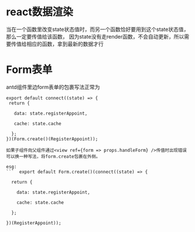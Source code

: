 # react数据渲染
当在一个函数里改变state状态值时，而另一个函数恰好要用到这个state状态值，那么一定要传值给该函数，
因为state没有走render函数，不会自动更新，所以需要传值给相应的函数，拿到最新的数据才行

# Form表单

antd组件里边form表单的包裹写法正常为

``` 
export default connect((state) => {
 return {

   data: state.registerAppoint,

   cache: state.cache

  };
})(Form.create()(RegisterAppoint));

如果子组件向父组件通过<view ref={form => props.handleForm} />传值时出现错误可以换一种写法，将form.create包裹在外侧。

esg:
```  export default Form.create()(connect((state) => {

  return {

​    data: state.registerAppoint,

​    cache: state.cache

  };

})(RegisterAppoint));



